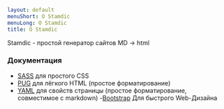 ```yaml
layout: default
menuShort: О Stamdic
menuLong: О Stamdic
title: О Stamdic
```
<!--config-->
Stamdic - простой генератор сайтов MD -&gt; html

### Документация
- [SASS](https://sass-lang.com/documentation/) для простого CSS
- [PUG](https://pugjs.org/api/getting-started.html) для лёгкого HTML (простое форматирование)
- [YAML](https://yaml.org/) для свойств страницы (простое форматирование, совместимое с markdown)
-[Bootstrap](https://getbootstrap.com/docs/5.3/getting-started/introduction/) Для быстрого Web-Дизайна 

